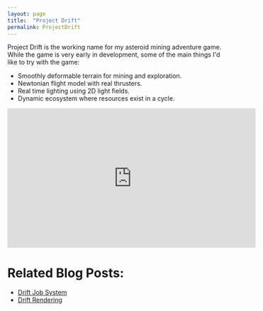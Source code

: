 ```yaml
---
layout: page
title:  "Project Drift"
permalink: ProjectDrift
---
```


Project Drift is the working name for my asteroid mining adventure game. While the game is very early in development, some of the main things I'd like to try with the game:

* Smoothly deformable terrain for mining and exploration.
* Newtonian flight model with real thrusters.
* Real time lighting using 2D light fields.
* Dynamic ecosystem where resources exist in a cycle.

<iframe width="560" height="315" src="https://www.youtube.com/embed/dWcCm9nX_zQ" title="YouTube video player" frameborder="0" allow="accelerometer; autoplay; clipboard-write; encrypted-media; gyroscope; picture-in-picture" allowfullscreen></iframe>

# Related Blog Posts:

* [Drift Job System](DriftJobs)
* [Drift Rendering](/Drift-Renderer)
